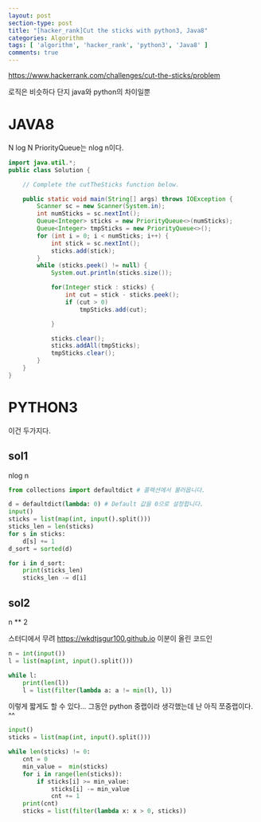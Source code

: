 ```yaml
---
layout: post
section-type: post
title: "[hacker_rank]Cut the sticks with python3, Java8"
categories: Algorithm
tags: [ 'algorithm', 'hacker_rank', 'python3', 'Java8' ]
comments: true
---
```


https://www.hackerrank.com/challenges/cut-the-sticks/problem



로직은 비슷하다
단지 java와 python의 차이일뿐

# JAVA8

N log N
PriorityQueue는 nlog n이다.

``` JAVA
import java.util.*;
public class Solution {

    // Complete the cutTheSticks function below.

    public static void main(String[] args) throws IOException {
        Scanner sc = new Scanner(System.in);
        int numSticks = sc.nextInt();
        Queue<Integer> sticks = new PriorityQueue<>(numSticks);
        Queue<Integer> tmpSticks = new PriorityQueue<>();
        for (int i = 0; i < numSticks; i++) {
            int stick = sc.nextInt();
            sticks.add(stick);
        }
        while (sticks.peek() != null) {
            System.out.println(sticks.size());

            for(Integer stick : sticks) {
                int cut = stick - sticks.peek();
                if (cut > 0)
                    tmpSticks.add(cut);

            }

            sticks.clear();
            sticks.addAll(tmpSticks);
            tmpSticks.clear();
        }
    }
}

```

# PYTHON3
이건 두가지다.

## sol1
nlog n
``` python
from collections import defaultdict # 콜렉션에서 불러옵니다.

d = defaultdict(lambda: 0) # Default 값을 0으로 설정합니다.
input()
sticks = list(map(int, input().split()))
sticks_len = len(sticks)
for s in sticks:
    d[s] += 1
d_sort = sorted(d)

for i in d_sort:
    print(sticks_len)
    sticks_len -= d[i]


```

## sol2
n ** 2


스터디에서 무려 https://wkdtjsgur100.github.io 이분이 올린 코드인

``` python
n = int(input())
l = list(map(int, input().split()))

while l:
    print(len(l))
    l = list(filter(lambda a: a != min(l), l))
```

이렇게 짧게도 할 수 있다...
그동안 python 중랩이라 생각했는데 난 아직 쪼중랩이다. ^^

``` python
input()
sticks = list(map(int, input().split()))

while len(sticks) != 0:
    cnt = 0
    min_value =  min(sticks)
    for i in range(len(sticks)):
        if sticks[i] >= min_value:
            sticks[i] -= min_value
            cnt += 1
    print(cnt)
    sticks = list(filter(lambda x: x > 0, sticks))

```
